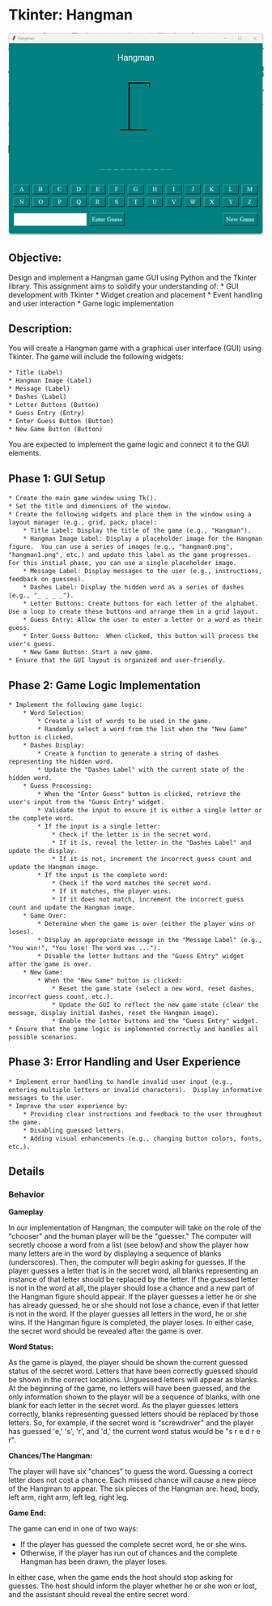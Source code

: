 # Tkinter: Hangman

![Hangman](images/hangman.png)


## Objective:
Design and implement a Hangman game GUI using Python and the Tkinter library. This assignment aims to solidify your understanding of:
    * GUI development with Tkinter
    * Widget creation and placement
    * Event handling and user interaction
    * Game logic implementation

## Description:
You will create a Hangman game with a graphical user interface (GUI) using Tkinter. The game will include the following widgets:

    * Title (Label)
    * Hangman Image (Label)
    * Message (Label)
    * Dashes (Label)
    * Letter Buttons (Button)
    * Guess Entry (Entry)
    * Enter Guess Button (Button)
    * New Game Button (Button)

You are expected to implement the game logic and connect it to the GUI elements.

## Phase 1: GUI Setup 
    * Create the main game window using Tk().
    * Set the title and dimensions of the window.
    * Create the following widgets and place them in the window using a layout manager (e.g., grid, pack, place):
        * Title Label: Display the title of the game (e.g., "Hangman").
        * Hangman Image Label: Display a placeholder image for the Hangman figure.  You can use a series of images (e.g., "hangman0.png", "hangman1.png", etc.) and update this label as the game progresses.  For this initial phase, you can use a single placeholder image.
        * Message Label: Display messages to the user (e.g., instructions, feedback on guesses).
        * Dashes Label: Display the hidden word as a series of dashes (e.g., "_ _ _ _").
        * Letter Buttons: Create buttons for each letter of the alphabet.  Use a loop to create these buttons and arrange them in a grid layout.
        * Guess Entry: Allow the user to enter a letter or a word as their guess.
        * Enter Guess Button:  When clicked, this button will process the user's guess.
        * New Game Button: Start a new game.
    * Ensure that the GUI layout is organized and user-friendly.

## Phase 2: Game Logic Implementation 
    * Implement the following game logic:
        * Word Selection:
            * Create a list of words to be used in the game.
            * Randomly select a word from the list when the "New Game" button is clicked.
        * Dashes Display:
            * Create a function to generate a string of dashes representing the hidden word.
            * Update the "Dashes Label" with the current state of the hidden word.
        * Guess Processing:
            * When the "Enter Guess" button is clicked, retrieve the user's input from the "Guess Entry" widget.
            * Validate the input to ensure it is either a single letter or the complete word.
            * If the input is a single letter:
                * Check if the letter is in the secret word.
                * If it is, reveal the letter in the "Dashes Label" and update the display.
                * If it is not, increment the incorrect guess count and update the Hangman image.
            * If the input is the complete word:
                * Check if the word matches the secret word.
                * If it matches, the player wins.
                * If it does not match, increment the incorrect guess count and update the Hangman image.
        * Game Over:
            * Determine when the game is over (either the player wins or loses).
            * Display an appropriate message in the "Message Label" (e.g., "You win!", "You lose! The word was ...").
            * Disable the letter buttons and the "Guess Entry" widget after the game is over.
        * New Game:
            * When the "New Game" button is clicked:
                * Reset the game state (select a new word, reset dashes, incorrect guess count, etc.).
                * Update the GUI to reflect the new game state (clear the message, display initial dashes, reset the Hangman image).
                * Enable the letter buttons and the "Guess Entry" widget.
    * Ensure that the game logic is implemented correctly and handles all possible scenarios.

## Phase 3: Error Handling and User Experience 
    * Implement error handling to handle invalid user input (e.g., entering multiple letters or invalid characters).  Display informative messages to the user.
    * Improve the user experience by:
        * Providing clear instructions and feedback to the user throughout the game.
        * Disabling guessed letters.
        * Adding visual enhancements (e.g., changing button colors, fonts, etc.).


## Details 
### Behavior 
**Gameplay** 

In our implementation of Hangman, the computer will take on the role of the "chooser" and the  human player will be the "guesser." The computer will secretly choose a word from a list (see  below) and show the player how many letters are in the word by displaying a sequence of  blanks (underscores). Then, the computer will begin asking for guesses. If the player guesses a  letter that is in the secret word, all blanks representing an instance of that letter should be  replaced by the letter. If the guessed letter is not in the word at all, the player should lose a  chance and a new part of the Hangman figure should appear. If the player guesses a letter he or  she has already guessed, he or she should not lose a chance, even if that letter is not in the  word. If the player guesses all letters in the word, he or she wins. If the Hangman figure is  completed, the player loses. In either case, the secret word should be revealed after the game  is over.

**Word Status:** 

As the game is played, the player should be shown the current guessed status of the secret word. Letters that have been correctly guessed should be shown in the correct locations.  Unguessed letters will appear as blanks. At the beginning of the game, no letters will have been  guessed, and the only information shown to the player will be a sequence of blanks, with one  blank for each letter in the secret word. As the player guesses letters correctly, blanks representing guessed letters should be replaced by those letters. So, for example, if the secret  word is "screwdriver" and the player has guessed 'e,' 's', 'r', and 'd,' the current word status  would be "s r e d r e r". 

**Chances/The Hangman:** 

The player will have six "chances" to guess the word. Guessing a correct letter does not cost a  chance. Each missed chance will cause a new piece of the Hangman to appear. The six pieces of  the Hangman are: head, body, left arm, right arm, left leg, right leg. 

**Game End:** 

The game can end in one of two ways: 
- If the player has guessed the complete secret word, he or she wins. 
- Otherwise, if the player has run out of chances and the complete Hangman has been drawn, the player loses.

In either case, when the game ends the host should stop asking for guesses. The host should  inform the player whether he or she won or lost, and the assistant should reveal the entire  secret word.


